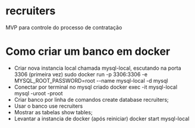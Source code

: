# recruiters
MVP para controle do processo de contratação

# Como criar um banco em docker
- Criar nova instancia local chamada mysql-local, escutando na porta 3306 (primeira vez)
sudo docker run -p 3306:3306 -e MYSQL_ROOT_PASSWORD=root --name mysql-local -d mysql
- Conectar por terminal no mysql criado
docker exec -it mysql-local mysql -uroot -proot
- Criar banco por linha de comandos
create database recruiters;
- Usar o banco
use recruiters
- Mostrar as tabelas
show tables;
- Levantar a instancia de docker (após reiniciar)
docker start mysql-local

